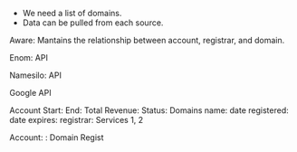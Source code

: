 - We need a list of domains.
- Data can be pulled from each source.

Aware: Mantains the relationship between account, registrar, and domain.

Enom: API

Namesilo: API

Google API





Account
    Start:
    End:
    Total Revenue:
    Status:
        Domains
            name:
            date registered:
            date expires:
            registrar:
        Services
            1, 2 

        


Account:
    : Domain
        Regist
        
